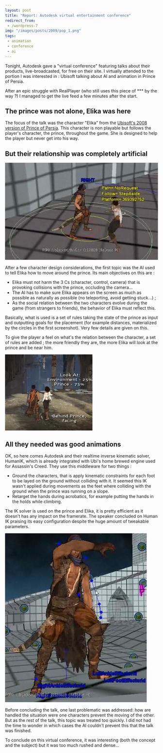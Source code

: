 ```yaml
---
layout: post
title: "Report: Autodesk virtual entertainment conference"
redirect_from:
 - /wordpress-7
img: "/images/posts/2009/pop_1.png"
tags:
 - animation
 - conference
 - ai
---
```


Tonight, Autodesk gave a "virtual conference" featuring talks about their products, live-broadcasted, for free on their site. I virtually attended to the portion I was interested in : Ubisoft talking about AI and animation in Prince of Persia.

After an epic struggle with RealPlayer (who still uses this piece of *** by the way ?) I managed to get the live feed a few minutes after the start.

## The prince was not alone, Elika was here ##

The focus of the talk was the character "Elika" from the [Ubisoft's 2008 version of Prince of Persia][1]. This character is non playable but follows the player's character, the prince, throughout the game. She is designed to help the player but never get into his way.

## But their relationship was completely artificial ##

![Prince of Persia - 1](/images/posts/2009/pop_1.png)

After a few character design considerations, the first topic was the AI used to tell Elika how to move around the prince. Its main objectives on this are :

 - Elika must not harm the 3 Cs (character, control, camera) that is provoking collisions with the prince, occluding the camera...
 - The AI has to make sure Elika appears on the screen as much as possible as naturally as possible (no teleporting, avoid getting stuck...) ;
 - As the social relation between the two characters evolve during the game (from strangers to friends), the behavior of Elika must reflect this.

Basically, what is used is a set of rules taking the state of the prince as input and outputting goals for the placement (for example distances, materialized by the circles in the first screenshot). Very few details are given on this.

To give the player a feel on what's the relation between the character, a set of rules are added ; the more friendly they are, the more Elika will look at the prince and be near him.

![Prince of Persia - 2](/images/posts/2009/pop_2.png)

## All they needed was good animations ##

OK, so here comes Autodesk and their realtime inverse kinematic solver, HumanIK, which is already integrated with Ubi's home brewed engine used for Assassin's Creed. They use this middleware for two things :

 - Ground the characters, that is apply kinematic constraints for each foot to be layed on the ground without colliding with it. It seemed this IK wasn't applied during movements as the feet where colliding with the ground when the prince was running on a slope.
 - Retarget the hands during acrobatics, for example putting the hands in the holds while climbing.

The IK solver is used on the prince and Elika, it is pretty efficient as it doesn't has any impact on the framerate. The speaker concluded on Human IK praising its easy configuration despite the huge amount of tweakable parameters.

![Prince of Persia - 3](/images/posts/2009/pop_3.png)

Before concluding the talk, one last problematic was addressed: how are handled the situation were one characters prevent the moving of the other. But as the rest of the talk, this topic was treated too quickly. I did not had the time to wonder in which cases the AI couldn't prevent this that the talk was finished.

To conclude on this virtual conference, it was interesting (both the concept and the subject) but it was too much rushed and dense...

 [1]: http://en.wikipedia.org/wiki/Prince_of_Persia_(2008_video_game)
